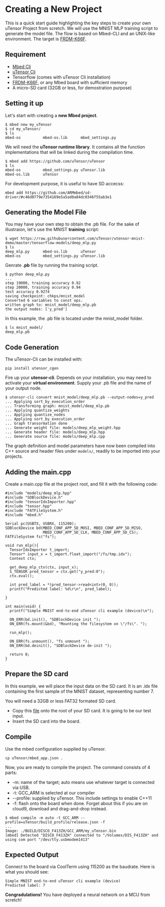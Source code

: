 # Creating a New Project
This is a quick start guide highlighting the key steps to create your own uTensor Project from scretch. We will use the MNIST MLP training script to generate the model file. The flow is based on Mbed-CLI and an UNIX-like environment. The target is [FRDM-K66F](https://os.mbed.com/platforms/FRDM-K66F/).

## Requirement
- [Mbed Cli](https://github.com/ARMmbed/mbed-cli)
- [uTensor Cli](https://github.com/uTensor/utensor_cgen)
- Tensorflow (comes with uTensor Cli installation)
- [FRDM-K66F](https://os.mbed.com/platforms/FRDM-K66F/), or any Mbed board with sufficient memory
- A micro-SD card (32GB or less, for demostration purpose)

## Setting it up
Let's start with creating a **new Mbed project**.

```
$ mbed new my_uTensor
$ cd my_uTensor/
$ ls
mbed-os          mbed-os.lib      mbed_settings.py
```
We will need the **uTensor runtime library**. It contains all the function implementations that will be linked during the compilation time.

```
$ mbed add https://github.com/uTensor/uTensor
$ ls
mbed-os          mbed_settings.py uTensor.lib
mbed-os.lib      uTensor
```
For development purpose, it is useful to have SD accecss:

```
mbed add https://github.com/ARMmbed/sd-driver/#c46d0779e7354169e5a5ad0a84dc0346f55ab3e1
```
## Generating the Model File
You may have your own step to obtain the .pb file. For the sake of illustraion, let's use the MNIST **training** script:

```
$ wget https://raw.githubusercontent.com/uTensor/utensor-mnist-demo/master/tensorflow-models/deep_mlp.py
$ ls
deep_mlp.py      mbed-os.lib      uTensor
mbed-os          mbed_settings.py uTensor.lib
```

Genrate **.pb** file by running the training script.

```
$ python deep_mlp.py
...
step 19000, training accuracy 0.92
step 20000, training accuracy 0.94
test accuracy 0.9274
saving checkpoint: chkps/mnist_model
Converted 6 variables to const ops.
written graph to: mnist_model/deep_mlp.pb
the output nodes: ['y_pred']
```
In this example, the .pb file is located under the mnist_model folder.

```
$ ls mnist_model/
deep_mlp.pb
```

## Code Generation
The uTensor-Cli can be installed with:

```pip install utensor_cgen```

Fire up your **utensor-cli**. Depends on your installation, you may need to activate your **virtual environment**. Supply your .pb file and the name of your output node.

```
$ utensor-cli convert mnist_model/deep_mlp.pb --output-nodes=y_pred
... Applying sort_by_execution_order
... Transforming graph: mnist_model/deep_mlp.pb
... Applying quantize_weights
... Applying quantize_nodes
... Applying sort_by_execution_order
... Graph transormation done
... Generate weight file: models/deep_mlp_weight.hpp
... Generate header file: models/deep_mlp.hpp
... Generate source file: models/deep_mlp.cpp
```
The graph definition and model parameters have now been compiled into C++ source and header files under `models/`, readily to be imported into your projects.

## Adding the main.cpp
Create a main.cpp file at the project root, and fill it with the following code:

```
#include "models/deep_mlp.hpp"
#include "SDBlockDevice.h"
#include "tensorIdxImporter.hpp"
#include "tensor.hpp"
#include "FATFileSystem.h"
#include "mbed.h"

Serial pc(USBTX, USBRX, 115200);
SDBlockDevice bd(MBED_CONF_APP_SD_MOSI, MBED_CONF_APP_SD_MISO,
                 MBED_CONF_APP_SD_CLK, MBED_CONF_APP_SD_CS);
FATFileSystem fs("fs");

void run_mlp(){
  TensorIdxImporter t_import;
  Tensor* input_x = t_import.float_import("/fs/tmp.idx");
  Context ctx;

  get_deep_mlp_ctx(ctx, input_x);
  S_TENSOR pred_tensor = ctx.get("y_pred:0");
  ctx.eval();

  int pred_label = *(pred_tensor->read<int>(0, 0));
  printf("Predicted label: %d\r\n", pred_label);

}

int main(void) {
  printf("Simple MNIST end-to-end uTensor cli example (device)\n");
  
  ON_ERR(bd.init(), "SDBlockDevice init ");
  ON_ERR(fs.mount(&bd), "Mounting the filesystem on \"/fs\". ");

  run_mlp();
  
  ON_ERR(fs.unmount(), "fs unmount ");
  ON_ERR(bd.deinit(), "SDBlockDevice de-init ");

  return 0;
}
```

## Prepare the SD card
In this example, we will place the input data on the SD card. It is an .idx file containing the first sample of the MNIST dataset, representing number 7.

You will need a 32GB or less FAT32 formated SD card.

- Copy this [file](https://github.com/uTensor/utensor-helloworld/blob/master/sdcard/tmp.idx) onto the root of your SD card. It is going to be our test input.
- Insert the SD card into the board.

## Compile
Use the mbed configuration supplied by uTensor.

```
cp uTensor/mbed_app.json .
```

Now, you are ready to compile the project. The command consists of 4 parts:

- -m: name of the target; auto means use whatever target is connected via USB.
- -t: GCC_ARM is selected at our compiler
- --profile: supplied by uTensor. This include settings to enable C++11
- -f: flash onto the board when done. Forget about this if you are on cloud9, download and drag-and-drop instead.


```
$ mbed compile -m auto -t GCC_ARM --profile=uTensor/build_profile/release.json -f
...
Image: ./BUILD/DISCO_F413ZH/GCC_ARM/my_uTensor.bin
[mbed] Detected "DISCO_F413ZH" connected to "/Volumes/DIS_F413ZH" and using com port "/dev/tty.usbmodem1413"
```

## Expected Output
Connect to the board via CoolTerm using 115200 as the baudrate. Here is what you should see:

```
Simple MNIST end-to-end uTensor cli example (device)
Predicted label: 7
```

**Congradulations!** You have deployed a neural network on a MCU from scretch!